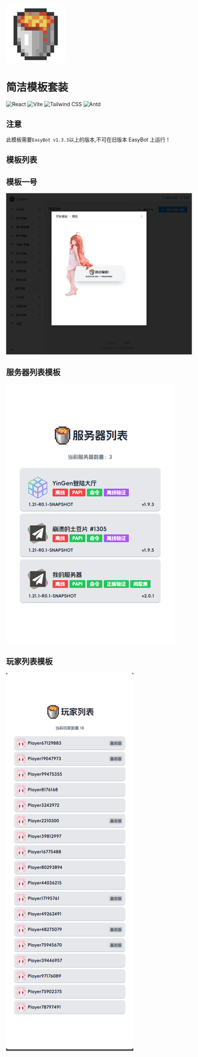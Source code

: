 <script setup>
import ImageTemplate from '../../components/ImageTemplate.vue'
import { Templates } from '../../utils/StaticData'
const template = Templates[0]
</script>

<ImageTemplate
    style="margin-top:15px;"
    :templateInfo="template"
    :propsData="template.props"
    :hideContent="true"
/>


![icon](./.img/icon.png)

# 简洁模板套装

![React](https://img.shields.io/badge/React-0a7aa00)
![Vite](https://img.shields.io/badge/Vite-f7c320)
![Tailwind CSS](https://img.shields.io/badge/Tailwind_CSS-38bcf7)
![Antd](https://img.shields.io/badge/Antd-1da8ff)

## 注意

此模板需要`EasyBot v1.3.3`以上的版本,不可在旧版本 EasyBot 上运行！

## 模板列表

## 模板一号

![img](.img/template.png)

## 服务器列表模板

![img](.img/servers.png)

## 玩家列表模板

![img](.img/players.png)